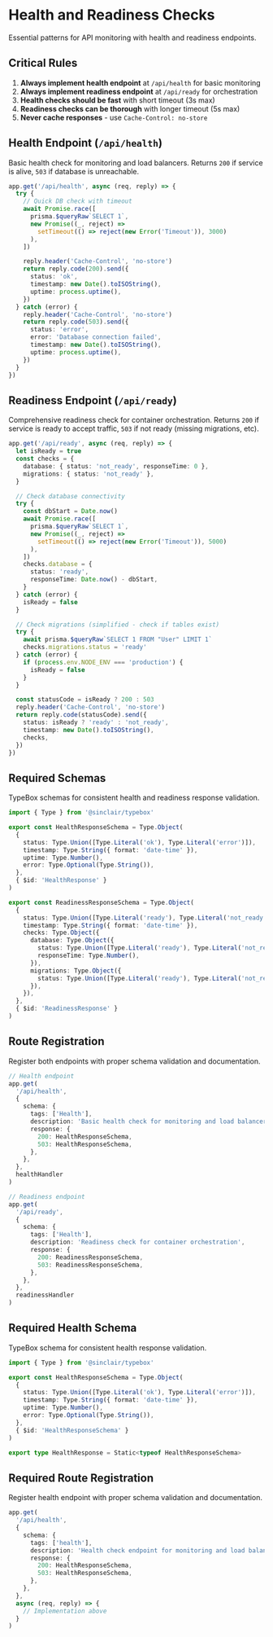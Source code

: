 # Health and Readiness Checks

Essential patterns for API monitoring with health and readiness endpoints.

## Critical Rules

1. **Always implement health endpoint** at `/api/health` for basic monitoring
2. **Always implement readiness endpoint** at `/api/ready` for orchestration
3. **Health checks should be fast** with short timeout (3s max)
4. **Readiness checks can be thorough** with longer timeout (5s max)
5. **Never cache responses** - use `Cache-Control: no-store`

## Health Endpoint (`/api/health`)

Basic health check for monitoring and load balancers. Returns `200` if service
is alive, `503` if database is unreachable.

```ts
app.get('/api/health', async (req, reply) => {
  try {
    // Quick DB check with timeout
    await Promise.race([
      prisma.$queryRaw`SELECT 1`,
      new Promise((_, reject) =>
        setTimeout(() => reject(new Error('Timeout')), 3000)
      ),
    ])

    reply.header('Cache-Control', 'no-store')
    return reply.code(200).send({
      status: 'ok',
      timestamp: new Date().toISOString(),
      uptime: process.uptime(),
    })
  } catch (error) {
    reply.header('Cache-Control', 'no-store')
    return reply.code(503).send({
      status: 'error',
      error: 'Database connection failed',
      timestamp: new Date().toISOString(),
      uptime: process.uptime(),
    })
  }
})
```

## Readiness Endpoint (`/api/ready`)

Comprehensive readiness check for container orchestration. Returns `200` if
service is ready to accept traffic, `503` if not ready (missing migrations,
etc).

```ts
app.get('/api/ready', async (req, reply) => {
  let isReady = true
  const checks = {
    database: { status: 'not_ready', responseTime: 0 },
    migrations: { status: 'not_ready' },
  }

  // Check database connectivity
  try {
    const dbStart = Date.now()
    await Promise.race([
      prisma.$queryRaw`SELECT 1`,
      new Promise((_, reject) =>
        setTimeout(() => reject(new Error('Timeout')), 5000)
      ),
    ])
    checks.database = {
      status: 'ready',
      responseTime: Date.now() - dbStart,
    }
  } catch (error) {
    isReady = false
  }

  // Check migrations (simplified - check if tables exist)
  try {
    await prisma.$queryRaw`SELECT 1 FROM "User" LIMIT 1`
    checks.migrations.status = 'ready'
  } catch (error) {
    if (process.env.NODE_ENV === 'production') {
      isReady = false
    }
  }

  const statusCode = isReady ? 200 : 503
  reply.header('Cache-Control', 'no-store')
  return reply.code(statusCode).send({
    status: isReady ? 'ready' : 'not_ready',
    timestamp: new Date().toISOString(),
    checks,
  })
})
```

## Required Schemas

TypeBox schemas for consistent health and readiness response validation.

```ts
import { Type } from '@sinclair/typebox'

export const HealthResponseSchema = Type.Object(
  {
    status: Type.Union([Type.Literal('ok'), Type.Literal('error')]),
    timestamp: Type.String({ format: 'date-time' }),
    uptime: Type.Number(),
    error: Type.Optional(Type.String()),
  },
  { $id: 'HealthResponse' }
)

export const ReadinessResponseSchema = Type.Object(
  {
    status: Type.Union([Type.Literal('ready'), Type.Literal('not_ready')]),
    timestamp: Type.String({ format: 'date-time' }),
    checks: Type.Object({
      database: Type.Object({
        status: Type.Union([Type.Literal('ready'), Type.Literal('not_ready')]),
        responseTime: Type.Number(),
      }),
      migrations: Type.Object({
        status: Type.Union([Type.Literal('ready'), Type.Literal('not_ready')]),
      }),
    }),
  },
  { $id: 'ReadinessResponse' }
)
```

## Route Registration

Register both endpoints with proper schema validation and documentation.

```ts
// Health endpoint
app.get(
  '/api/health',
  {
    schema: {
      tags: ['Health'],
      description: 'Basic health check for monitoring and load balancers',
      response: {
        200: HealthResponseSchema,
        503: HealthResponseSchema,
      },
    },
  },
  healthHandler
)

// Readiness endpoint
app.get(
  '/api/ready',
  {
    schema: {
      tags: ['Health'],
      description: 'Readiness check for container orchestration',
      response: {
        200: ReadinessResponseSchema,
        503: ReadinessResponseSchema,
      },
    },
  },
  readinessHandler
)
```

## Required Health Schema

TypeBox schema for consistent health response validation.

```ts
import { Type } from '@sinclair/typebox'

export const HealthResponseSchema = Type.Object(
  {
    status: Type.Union([Type.Literal('ok'), Type.Literal('error')]),
    timestamp: Type.String({ format: 'date-time' }),
    uptime: Type.Number(),
    error: Type.Optional(Type.String()),
  },
  { $id: 'HealthResponseSchema' }
)

export type HealthResponse = Static<typeof HealthResponseSchema>
```

## Required Route Registration

Register health endpoint with proper schema validation and documentation.

```ts
app.get(
  '/api/health',
  {
    schema: {
      tags: ['health'],
      description: 'Health check endpoint for monitoring and load balancers',
      response: {
        200: HealthResponseSchema,
        503: HealthResponseSchema,
      },
    },
  },
  async (req, reply) => {
    // Implementation above
  }
)
```
